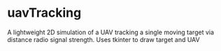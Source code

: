 # uavTracking
A lightweight 2D simulation of a UAV tracking a single moving target via distance radio signal strength. Uses tkinter to draw target and UAV

